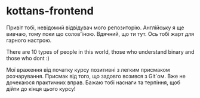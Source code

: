 # kottans-frontend
Привіт тобі, невідомий відвідувач мого репозиторію. Англійську я ще вивчаю, тому поки що солов'їною. Вдячний, що ти тут. Ось тобі жарт для гарного настрою.

There are 10 types of people in this world, those who understand binary and those who dont :)

Мої враження від початку курсу позитивні з легким присмаком розчарування. Присмак від того, що задовго возився з Git`ом. Вже не дочекаюся практичних вправ. Бажаю тобі наснаги та терпіння, щоб дійти до кінця цього курсу!
